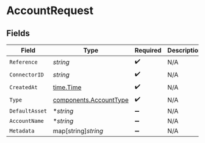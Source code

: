 # AccountRequest


## Fields

| Field                                                            | Type                                                             | Required                                                         | Description                                                      |
| ---------------------------------------------------------------- | ---------------------------------------------------------------- | ---------------------------------------------------------------- | ---------------------------------------------------------------- |
| `Reference`                                                      | *string*                                                         | :heavy_check_mark:                                               | N/A                                                              |
| `ConnectorID`                                                    | *string*                                                         | :heavy_check_mark:                                               | N/A                                                              |
| `CreatedAt`                                                      | [time.Time](https://pkg.go.dev/time#Time)                        | :heavy_check_mark:                                               | N/A                                                              |
| `Type`                                                           | [components.AccountType](../../models/components/accounttype.md) | :heavy_check_mark:                                               | N/A                                                              |
| `DefaultAsset`                                                   | **string*                                                        | :heavy_minus_sign:                                               | N/A                                                              |
| `AccountName`                                                    | **string*                                                        | :heavy_minus_sign:                                               | N/A                                                              |
| `Metadata`                                                       | map[string]*string*                                              | :heavy_minus_sign:                                               | N/A                                                              |